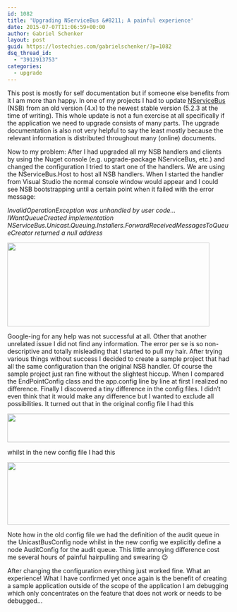 ```yaml
---
id: 1082
title: 'Upgrading NServiceBus &#8211; A painful experience'
date: 2015-07-07T11:06:59+00:00
author: Gabriel Schenker
layout: post
guid: https://lostechies.com/gabrielschenker/?p=1082
dsq_thread_id:
  - "3912913753"
categories:
  - upgrade
---
```

This post is mostly for self documentation but if someone else benefits from it I am more than happy. In one of my projects I had to update [NServiceBus](http://particular.net/) (NSB) from an old version (4.x) to the newest stable version (5.2.3 at the time of writing). This whole update is not a fun exercise at all specifically if the application we need to upgrade consists of many parts. The upgrade documentation is also not very helpful to say the least mostly because the relevant information is distributed throughout many (online) documents.

Now to my problem: After I had upgraded all my NSB handlers and clients by using the Nuget console (e.g. upgrade-package NServiceBus, etc.) and changed the configuration I tried to start one of the handlers. We are using the NServiceBus.Host to host all NSB handlers. When I started the handler from Visual Studio the normal console window would appear and I could see NSB bootstrapping until a certain point when it failed with the error message:

_InvalidOperationException was unhandled by user code&#8230; IWantQueueCreated implementation NServiceBus.Unicast.Queuing.Installers.ForwardReceivedMessagesToQueueCreator returned a null address_

[<img class="alignnone size-full wp-image-1083" title="NSB Error Message" src="https://lostechies.com/gabrielschenker/files/2015/07/Capture2.png" alt="" width="458" height="190" />](https://lostechies.com/gabrielschenker/files/2015/07/Capture2.png)

Google-ing for any help was not successful at all. Other that another unrelated issue I did not find any information. The error per se is so non-descriptive and totally misleading that I started to pull my hair. After trying various things without success I decided to create a sample project that had all the same configuration than the original NSB handler. Of course the sample project just ran fine without the slightest hiccup. When I compared the EndPointConfig class and the app.config line by line at first I realized no difference. Finally I discovered a tiny difference in the config files. I didn&#8217;t even think that it would make any difference but I wanted to exclude all possibilities. It turned out that in the original config file I had this

[<img class="alignnone size-full wp-image-1084" title="Original config file" src="https://lostechies.com/gabrielschenker/files/2015/07/Capture.png" alt="" width="709" height="65" />](https://lostechies.com/gabrielschenker/files/2015/07/Capture.png)

whilst in the new config file I had this

[<img class="alignnone size-full wp-image-1085" title="New config file" src="https://lostechies.com/gabrielschenker/files/2015/07/Capture1.png" alt="" width="1050" height="142" />](https://lostechies.com/gabrielschenker/files/2015/07/Capture1.png)

Note how in the old config file we had the definition of the audit queue in the UnicastBusConfig node whilst in the new config we explicitly define a node AuditConfig for the audit queue. This little annoying difference cost me several hours of painful hairpulling and swearing 😉

After changing the configuration everything just worked fine. What an experience! What I have confirmed yet once again is the benefit of creating a sample application outside of the scope of the application I am debugging which only concentrates on the feature that does not work or needs to be debugged&#8230;